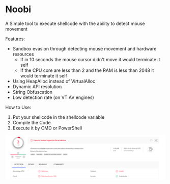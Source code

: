 # Noobi
A Simple tool to execute shellcode with the ability to detect mouse movement

Features:
- Sandbox evasion through detecting mouse movement and hardware resources
  - If in 10 seconds the mouse cursor didn't move it would terminate it self
  - If the CPU core are less than 2 and the RAM is less than 2048 it would terminate it self
- Using HeapAlloc instead of VirtualAlloc
- Dynamic API resolution
- String Obfuscation
- Low detection rate (on VT AV engines)

How to Use:
1. Put your shellcode in the shellcode variable
2. Compile the Code
3. Execute it by CMD or PowerShell
 
 <img src="Images/VT.png" width="1000">
